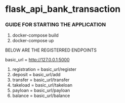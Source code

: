 # flask_api_bank_transaction

### GUIDE FOR STARTING THE APPLICATION 
1. docker-compose build
2. docker-compose up

BELOW ARE THE REGISTERRED ENDPOINTS

basic_url  = http://127.0.0.1:5000

1. registration  = basic_url/register
2. deposit = basic_url/add
3. transfer = basic_url/transfer
4. takeload = basic_url/takeloan
5. payloan = basic_url/payloan
6. balance = basic_url/balance 
